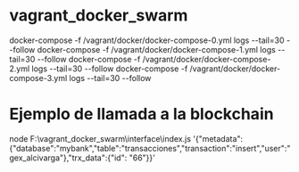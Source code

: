 # vagrant_docker_swarm
docker-compose -f /vagrant/docker/docker-compose-0.yml logs --tail=30 --follow
docker-compose -f /vagrant/docker/docker-compose-1.yml logs --tail=30 --follow
docker-compose -f /vagrant/docker/docker-compose-2.yml logs --tail=30 --follow
docker-compose -f /vagrant/docker/docker-compose-3.yml logs --tail=30 --follow


# Ejemplo de llamada a la blockchain
node F:\vagrant_docker_swarm\interface\index.js  '{\"metadata\":{\"database\":\"mybank\",\"table\":\"transacciones\",\"transaction\":\"insert\",\"user\":\"gex_alcivarga\"},\"trx_data\":{\"id\": \"66\"}}'

